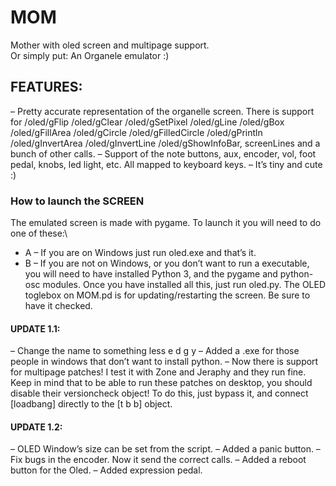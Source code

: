 # MOM
Mother with oled screen and multipage support.\
Or simply put: An Organele emulator :)

## FEATURES:
– Pretty accurate representation of the organelle screen. There is support for /oled/gFlip /oled/gClear /oled/gSetPixel /oled/gLine /oled/gBox /oled/gFillArea /oled/gCircle /oled/gFilledCircle /oled/gPrintln /oled/gInvertArea /oled/gInvertLine /oled/gShowInfoBar, screenLines and a bunch of other calls.
– Support of the note buttons, aux, encoder, vol, foot pedal, knobs, led light, etc. All mapped to keyboard keys.
– It’s tiny and cute :)

### How to launch the SCREEN
The emulated screen is made with pygame. To launch it you will need to do one of these:\
- A – If you are on Windows just run oled.exe and that’s it.
- B – If you are not on Windows, or you don’t want to run a executable, you will need to have installed Python 3, and the pygame and python-osc modules. Once you have installed all this, just run oled.py.
The OLED toglebox on MOM.pd is for updating/restarting the screen. Be sure to have it checked.

#### UPDATE 1.1:
– Change the name to something less e d g y
– Added a .exe for those people in windows that don’t want to install python.
– Now there is support for multipage patches! I test it with Zone and Jeraphy and they run fine.
Keep in mind that to be able to run these patches on desktop, you should disable their versioncheck object! To do this, just bypass it, and connect [loadbang] directly to the [t b b] object.

#### UPDATE 1.2:
– OLED Window’s size can be set from the script.
– Added a panic button.
– Fix bugs in the encoder. Now it send the correct calls.
– Added a reboot button for the Oled.
– Added expression pedal.